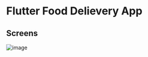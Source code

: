 # Flutter Food Delievery App

## Screens
![image](https://user-images.githubusercontent.com/78826931/107436983-eb2b1b00-6af3-11eb-8ce2-f25b1f27f521.png)

